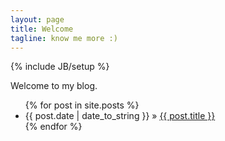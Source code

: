```yaml
---
layout: page
title: Welcome
tagline: know me more :)
---
```

{% include JB/setup %}

Welcome to my blog.


<ul class="posts">
  {% for post in site.posts %}
    <li><span>{{ post.date | date_to_string }}</span> &raquo; <a href="{{ BASE_PATH }}{{ post.url }}">{{ post.title }}</a></li>
  {% endfor %}
</ul>

